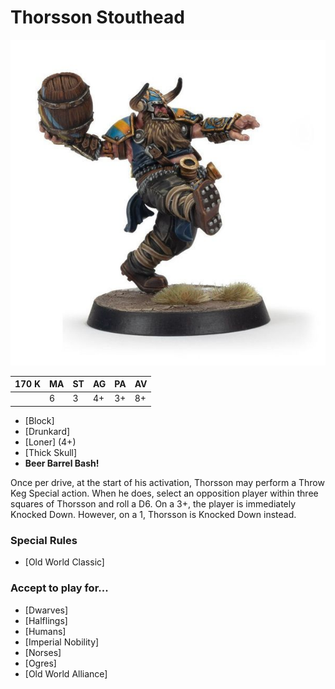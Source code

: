 # Thorsson Stouthead

![](../media/starplayers/ThorssonStoutmeadLead.jpg)

| 170 K  | MA | ST | AG | PA | AV |
| --- | --- | --- | --- | --- | --- |
| | 6 | 3 | 4+ | 3+ | 8+ |

* [Block]
* [Drunkard]
* [Loner] (4+)
* [Thick Skull]
* **Beer Barrel Bash!**

Once per drive, at the start of his activation, Thorsson may perform a Throw Keg Special action. When he does, select an opposition player within three squares of Thorsson and roll a D6. On a 3+, the player is immediately Knocked Down. However, on a 1, Thorsson is Knocked Down instead.

### Special Rules
* [Old World Classic]

### Accept to play for...
* [Dwarves]
* [Halflings]
* [Humans]
* [Imperial Nobility]
* [Norses]
* [Ogres]
* [Old World Alliance]
